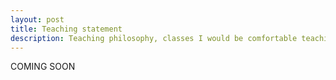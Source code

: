 ```yaml
---
layout: post
title: Teaching statement
description: Teaching philosophy, classes I would be comfortable teaching
---
```



COMING SOON